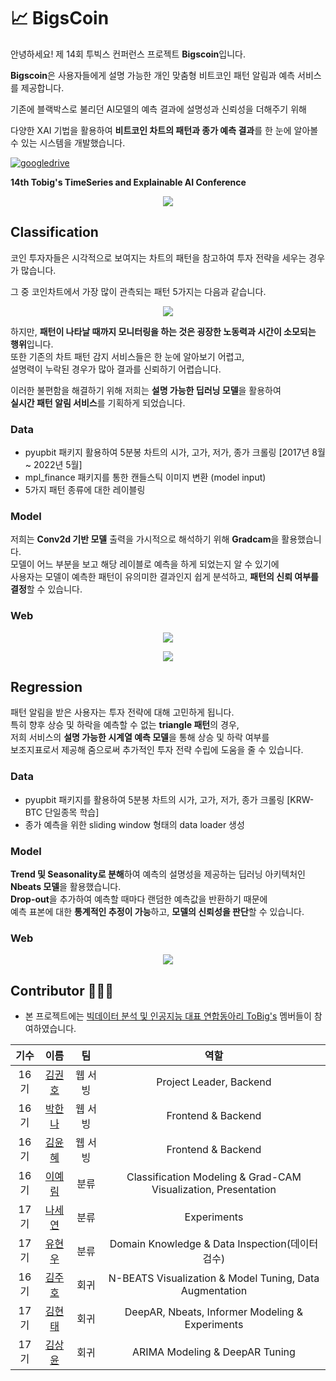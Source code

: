 # 📈 BigsCoin  
안녕하세요! 제 14회 투빅스 컨퍼런스 프로젝트 **Bigscoin**입니다.    

**Bigscoin**은 사용자들에게 설명 가능한 개인 맞춤형 비트코인 패턴 알림과 예측 서비스를 제공합니다.  

기존에 블랙박스로 불리던 AI모델의 예측 결과에 설명성과 신뢰성을 더해주기 위해  

다양한 XAI 기법을 활용하여 **비트코인 차트의 패턴과 종가 예측 결과**를 한 눈에 알아볼 수 있는 시스템을 개발했습니다.  

[![googledrive](https://img.shields.io/badge/report-Link-blue)](https://github.com/ToBigs1617-TS/Bigscoin/files/9138835/Bigscoin.pdf)
<br>  

**14th Tobig's TimeSeries and Explainable AI Conference**  

<p align="center"><img src="https://user-images.githubusercontent.com/72960666/179309070-5bd34ff4-0d45-4dca-89d3-207c59c07161.png"></p>


## Classification
코인 투자자들은 시각적으로 보여지는 차트의 패턴을 참고하여 투자 전략을 세우는 경우가 많습니다. 

그 중 코인차트에서 가장 많이 관측되는 패턴 5가지는 다음과 같습니다.
<p align="center"><img src="https://user-images.githubusercontent.com/72960666/179292406-5e47a37c-cb4c-41a5-894f-b15d8ddb5e5d.png"></p>

하지만, **패턴이 나타날 때까지 모니터링을 하는 것은 굉장한 노동력과 시간이 소모되는 행위**입니다.  
또한 기존의 차트 패턴 감지 서비스들은 한 눈에 알아보기 어렵고,  
설명력이 누락된 경우가 많아 결과를 신뢰하기 어렵습니다.  

이러한 불편함을 해결하기 위해 저희는 **설명 가능한 딥러닝 모델**을 활용하여  
**실시간 패턴 알림 서비스**를 기획하게 되었습니다.  

### Data   
- pyupbit 패키지 활용하여 5분봉 차트의 시가, 고가, 저가, 종가 크롤링 [2017년 8월 ~ 2022년 5월]  
- mpl_finance 패키지를 통한 캔들스틱 이미지 변환 (model input)  
- 5가지 패턴 종류에 대한 레이블링

### Model  
저희는 **Conv2d 기반 모델** 출력을 가시적으로 해석하기 위해 **Gradcam**을 활용했습니다.  
모델이 어느 부분을 보고 해당 레이블로 예측을 하게 되었는지 알 수 있기에   
사용자는 모델이 예측한 패턴이 유의미한 결과인지 쉽게 분석하고, **패턴의 신뢰 여부를 결정**할 수 있습니다.  

### Web 
<p align="center"><img src="https://user-images.githubusercontent.com/72960666/179319379-4b9be555-b059-49f2-9a0d-884b5e462401.png"></p>
<p align="center"><img src="https://user-images.githubusercontent.com/72960666/179319381-31e7d716-de2b-43ad-ba0b-85f7dceb89d5.png"></p>

## Regression
패턴 알림을 받은 사용자는 투자 전략에 대해 고민하게 됩니다.  
특히 향후 상승 및 하락을 예측할 수 없는 **triangle 패턴**의 경우,  
저희 서비스의 **설명 가능한 시계열 예측 모델**을 통해 상승 및 하락 여부를  
보조지표로서 제공해 줌으로써 추가적인 투자 전략 수립에 도움을 줄 수 있습니다.  

### Data   
- pyupbit 패키지를 활용하여 5분봉 차트의 시가, 고가, 저가, 종가 크롤링 [KRW-BTC 단일종목 학습]  
- 종가 예측을 위한 sliding window 형태의 data loader 생성  

### Model  
**Trend 및 Seasonality로 분해**하여 예측의 설명성을 제공하는 딥러닝 아키텍처인 **Nbeats 모델**을 활용했습니다.  
**Drop-out**을 추가하여 예측할 때마다 랜덤한 예측값을 반환하기 때문에  
예측 표본에 대한 **통계적인 추정이 가능**하고, **모델의 신뢰성을 판단**할 수 있습니다.  

### Web  
<p align="center"><img src = "https://user-images.githubusercontent.com/72960666/179319371-873b11e9-87bf-4cd2-88eb-654994356918.png"></p>


## Contributor 🧑‍🤝‍🧑

- 본 프로젝트에는 [빅데이터 분석 및 인공지능 대표 연합동아리 ToBig's](http://www.datamarket.kr/xe/) 멤버들이 참여하였습니다.

|기수|이름|팀|역할|
|:-----:|:-----:|:-----:|:-----:|
|16기|[김권호](https://github.com/kkhv)|웹 서빙|Project Leader, Backend|
|16기|[박한나](https://github.com/hanna56)|웹 서빙|Frontend & Backend|
|16기|[김윤혜](https://github.com/yoonene)|웹 서빙|Frontend & Backend|
|16기|[이예림](https://github.com/YerimLee00)|분류|Classification Modeling & Grad-CAM Visualization, Presentation|
|17기|[나세연](https://github.com/seyeonrha)|분류|Experiments|
|17기|[유현우](https://github.com/yhw4343)|분류|Domain Knowledge & Data Inspection(데이터 검수)|
|16기|[김주호](https://github.com/Jooho-Git)|회귀|N-BEATS Visualization & Model Tuning, Data Augmentation|
|17기|[김현태](https://github.com/hyuntai97)|회귀|DeepAR, Nbeats, Informer Modeling & Experiments|
|17기|[김상윤](https://github.com/tkddbs0411)|회귀|ARIMA Modeling & DeepAR Tuning|

